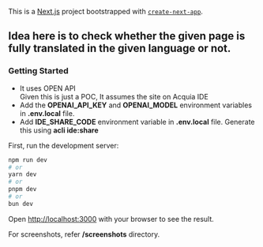 This is a [Next.js](https://nextjs.org/) project bootstrapped with [`create-next-app`](https://github.com/vercel/next.js/tree/canary/packages/create-next-app).

## Idea here is to check whether the given page is fully translated in the given language or not.

### Getting Started
<ul>
  <li>It uses OPEN API</li>
  <l1>Given this is just a POC, It assumes the site on Acquia IDE</l1>
  <li>Add the <strong>OPENAI_API_KEY</strong> and <strong>OPENAI_MODEL</strong> environment variables in <strong>.env.local</strong> file.</li>
  <li>Add <strong>IDE_SHARE_CODE</strong> environment variable in <strong>.env.local</strong> file. Generate this using <strong>acli ide:share</strong></li>
</ul>

First, run the development server:

```bash
npm run dev
# or
yarn dev
# or
pnpm dev
# or
bun dev
```

Open [http://localhost:3000](http://localhost:3000) with your browser to see the result.

For screenshots, refer <strong>/screenshots</strong> directory.
